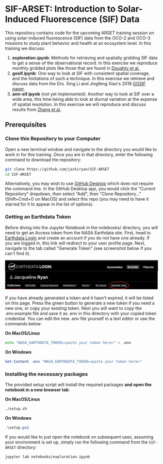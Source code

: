 # SIF-ARSET: Introduction to Solar-Induced Fluorescence (SIF) Data

This repository contains code for the upcoming ARSET training session on using solar-induced fluorescence (SIF) data from the OCO-2 and OCO-3 missions to study plant behavior and health at an ecosystem level. In this training we discuss:

1. **exploration.ipynb**: Methods for retrieving and spatially gridding SIF data to get a sense of the observational record. In this exercise we reproduce monthly gridded plots like those that are found in [Doughty et al.](https://doi.org/10.5194/essd-14-1513-2022) 
2. **gosif.ipynb**: One way to look at SIF with consistent spatial coverage, and the limitations of such a technique. In this exercise we retrieve and discuss data from the Drs. Xing Li and Jingfeng Xiao's 2019 [GOSIF paper](https://doi.org/10.3390/rs11050517).
3. **ann-sif.ipynb** (not yet implemented): Another way to look at SIF over a wide area, this time being able to look at diurnal variation at the expense of spatial resolution. In this exercise we will reproduce and discuss results from [Zhang et al.](https://doi.org/10.1016/j.rse.2022.113383)

## Prerequisites

### Clone this Repository to your Computer

Open a new terminal window and navigate to the directory you would like to work in for this training. Once you are in that directory, enter the following command to download the repository:

```bash
git clone https://github.com/jackiryan/SIF-ARSET
cd SIF-ARSET
```

Alternatively, you may wish to use [GitHub Desktop](https://desktop.github.com/download/) which does not require the command line. In the GitHub Desktop app, you would click the "Current Repository" dropdown, then select "Add", then "Clone Repository..." (Shift+Cmd+O on MacOS) and select this repo (you may need to have it starred for it to appear in the list of options). 

### Getting an Earthdata Token

Before diving into the Jupyter Notebook in the notebooks/ directory, you will need to get an Access token from the NASA Earthdata site. First, head to [Earthdata Login](https://urs.earthdata.nasa.gov/) and create an account if you do not have one already. If you are logged in, this link will redirect to your user profile page. Next, navigate to the tab called "Generate Token" (see screenshot below if you can't find it).

![Earthdata login page](images/EarthData_Login.png)

If you have already generated a token and it hasn't expired, it will be listed on this page. Press the green button to generate a new token if you need a new one, or copy your existing token. Next you will want to copy the .env.example file and save it as .env in this directory with your copied token credential. You can edit the new .env file yourself in a text editor or use the commands below:

**On MacOS/Linux**
```bash
echo "NASA_EARTHDATA_TOKEN=<paste your token here>" > .env
```

**On Windows**
```powershell
Set-Content .env "NASA_EARTHDATA_TOKEN=<paste your token here>"
```

### Installing the necessary packages

The provided setup script will install the required packages **and open the notebook in a new browser tab**:

**On MacOS/Linux**
```bash
./setup.sh
```

**On Windows**
```powershell
.\setup.ps1
```

If you would like to just open the notebook on subsequent uses, assuming your environment is set up, simply run the following command from the `SIF-ARSET` directory:

```bash
jupyter lab notebooks/exploration.ipynb
```